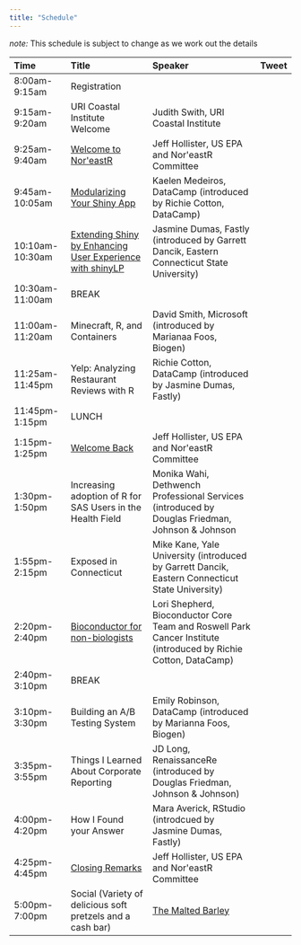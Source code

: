 ```yaml
---
title: "Schedule"
---
```


*note:* This schedule is subject to change as we work out the details

|Time|Title|Speaker|Tweet|
|:--|:--|:--|:--|
|8:00am-9:15am|Registration|||
|9:15am-9:20am|URI Coastal Institute Welcome|Judith Swith, URI Coastal Institute|<a href="https://twitter.com/intent/tweet?ref_src=twsrc%5Etfw" class="twitter-hashtag-button" data-text="&quot;URI Coastal Institute Welcome&quot; from @uri_coastalinst and @JMacSwift at #noreastr18 #rstats" data-show-count="false"></a><script async src="https://platform.twitter.com/widgets.js" charset="utf-8"></script>|
|9:25am-9:40am|[Welcome to Nor'eastR](https://noreastrconf.github.io/welcome.html)|Jeff Hollister, US EPA and Nor'eastR Committee|<a href="https://twitter.com/intent/tweet?ref_src=twsrc%5Etfw" class="twitter-hashtag-button" data-text="&quot;Welcome to Nor'eastR&quot; from @jhollist at #noreastr18 #rstats" data-show-count="false"></a><script async src="https://platform.twitter.com/widgets.js" charset="utf-8"></script>|
|9:45am-10:05am|[Modularizing Your Shiny App](https://github.com/klmedeiros/noreastr-2018-slides/blob/master/modularizing_yr_shiny_code_2.pdf)|Kaelen Medeiros, DataCamp (introduced by Richie Cotton, DataCamp)|<a href="https://twitter.com/intent/tweet?ref_src=twsrc%5Etfw" class="twitter-hashtag-button" data-text="&quot;Modularizing Your Shiny App&quot; from @kaelen_medeiros, introduced by @richierocks, at #noreastr18 #rstats" data-show-count="false"></a><script async src="https://platform.twitter.com/widgets.js" charset="utf-8"></script>|
|10:10am-10:30am|[Extending Shiny by Enhancing User Experience with shinyLP](https://docs.google.com/presentation/d/1N1aturM3pGQpQkLAD_pTdokprVB7NxrnpGzQbedHgd8/edit?ts=5bd22bef#slide=id.p)|Jasmine Dumas, Fastly (introduced by Garrett Dancik, Eastern Connecticut State University)|<a href="https://twitter.com/intent/tweet?ref_src=twsrc%5Etfw" class="twitter-hashtag-button" data-text="&quot;Extending Shiny by Enhancing User Experience with shinyLP&quot; from @jasdumas, introduced by Garrett Dancik, at #noreastr18 #rstats" data-show-count="false"></a><script async src="https://platform.twitter.com/widgets.js" charset="utf-8"></script>|
|10:30am-11:00am|BREAK|||
|11:00am-11:20am|Minecraft, R, and Containers|David Smith, Microsoft (introduced by Marianaa Foos, Biogen)|<a href="https://twitter.com/intent/tweet?ref_src=twsrc%5Etfw" class="twitter-hashtag-button" data-text="&quot;Minecraft, R, and Containers&quot; from @revodavid, introduced by @MariannaFoos, at #noreastr18 #rstats" data-show-count="false"></a><script async src="https://platform.twitter.com/widgets.js" charset="utf-8"></script>|
|11:25am-11:45pm|Yelp: Analyzing Restaurant Reviews with R|Richie Cotton, DataCamp (introduced by Jasmine Dumas, Fastly)|<a href="https://twitter.com/intent/tweet?ref_src=twsrc%5Etfw" class="twitter-hashtag-button" data-text="&quot;Yelp: Analyzing Restaurant Reviews with R&quot; from @richierocks, introduced by @jasdumas, at #noreastr18 #rstats" data-show-count="false"></a><script async src="https://platform.twitter.com/widgets.js" charset="utf-8"></script>|
|11:45pm-1:15pm|LUNCH|||
|1:15pm-1:25pm|[Welcome Back](https://noreastrconf.github.io/lunch.html)|Jeff Hollister, US EPA and Nor'eastR Committee|<a href="https://twitter.com/intent/tweet?ref_src=twsrc%5Etfw" class="twitter-hashtag-button" data-text="&quot;Welcome Back&quot; from @jhollist at #noreastr18 #rstats" data-show-count="false"></a><script async src="https://platform.twitter.com/widgets.js" charset="utf-8"></script>|
|1:30pm-1:50pm|Increasing adoption of R for SAS Users in the Health Field|Monika Wahi, Dethwench Professional Services (introduced by Douglas Friedman, Johnson & Johnson |<a href="https://twitter.com/intent/tweet?ref_src=twsrc%5Etfw" class="twitter-hashtag-button" data-text="&quot;Increasing adoption of R for SAS Users in the Health Field&quot; from @DethWench, introduced by Douglas Friedman, at #noreastr18 #rstats" data-show-count="false"></a><script async src="https://platform.twitter.com/widgets.js" charset="utf-8"></script>|
|1:55pm-2:15pm|Exposed in Connecticut|Mike Kane, Yale University (introduced by Garrett Dancik, Eastern Connecticut State University)|<a href="https://twitter.com/intent/tweet?ref_src=twsrc%5Etfw" class="twitter-hashtag-button" data-text="&quot;Exposed in Connecticut&quot; from @kaneplusplus, introduced by Garrett Dancik, at #noreastr18 #rstats" data-show-count="false"></a><script async src="https://platform.twitter.com/widgets.js" charset="utf-8"></script>|
|2:20pm-2:40pm|[Bioconductor for non-biologists](https://docs.google.com/presentation/d/12igbhYSxJSNpy0DZ34jDKOaQbYhjc8LEjXPFVAvi9lM/edit?usp=sharing)|Lori Shepherd,  Bioconductor Core Team and Roswell Park Cancer Institute (introduced by Richie Cotton, DataCamp)|<a href="https://twitter.com/intent/tweet?ref_src=twsrc%5Etfw" class="twitter-hashtag-button" data-text="&quot;Bioconductor for non-biologists&quot; from @lshep712, introduced by @richierocks, at #noreastr18 #rstats" data-show-count="false"></a><script async src="https://platform.twitter.com/widgets.js" charset="utf-8"></script>|
|2:40pm-3:10pm|BREAK|||
|3:10pm-3:30pm|Building an A/B Testing System|Emily Robinson, DataCamp (introduced by Marianna Foos, Biogen)|<a href="https://twitter.com/intent/tweet?ref_src=twsrc%5Etfw" class="twitter-hashtag-button" data-text="&quot;Building an A/B Testing System&quot; from @robinson_es, introduced by @MariannaFoos, at #noreastr18 #rstats" data-show-count="false"></a><script async src="https://platform.twitter.com/widgets.js" charset="utf-8"></script>|
|3:35pm-3:55pm|Things I Learned About Corporate Reporting|JD Long, RenaissanceRe (introduced by Douglas Friedman, Johnson & Johnson)|<a href="https://twitter.com/intent/tweet?ref_src=twsrc%5Etfw" class="twitter-hashtag-button" data-text="&quot;Things I Learned About Corporate Reporting&quot; from @CMastication, introduced by Douglas Friedman, at #noreastr18 #rstats" data-show-count="false"></a><script async src="https://platform.twitter.com/widgets.js" charset="utf-8"></script>|
|4:00pm-4:20pm|How I Found your Answer|Mara Averick, RStudio (introdcued by Jasmine Dumas, Fastly) |<a href="https://twitter.com/intent/tweet?ref_src=twsrc%5Etfw" class="twitter-hashtag-button" data-text="&quot;How I Found your Answer&quot; from @dataandme, introduced by @jasdumas, at #noreastr18 #rstats" data-show-count="false"></a><script async src="https://platform.twitter.com/widgets.js" charset="utf-8"></script>|
|4:25pm-4:45pm|[Closing Remarks](https://noreastrconf.github.io/welcome.html)|Jeff Hollister, US EPA and Nor'eastR Committee|<a href="https://twitter.com/intent/tweet?ref_src=twsrc%5Etfw" class="twitter-hashtag-button" data-text="Johnny cakes, and coffee milk, and Del's!  Oh My from @noreastrconf at #noreastr18 #rstats" data-show-count="false"></a><script async src="https://platform.twitter.com/widgets.js" charset="utf-8"></script>|
|5:00pm-7:00pm|Social (Variety of delicious soft pretzels and a cash bar)|[The Malted Barley](https://themaltedbarley.com/providence/)|<a href="https://twitter.com/intent/tweet?ref_src=twsrc%5Etfw" class="twitter-hashtag-button" data-text="Wrapping up after a great #noreastr18 at The Malted Barley in Providence: https://themaltedbarley.com/providence/ #rstats" data-show-count="false"></a><script async src="https://platform.twitter.com/widgets.js" charset="utf-8"></script>|
